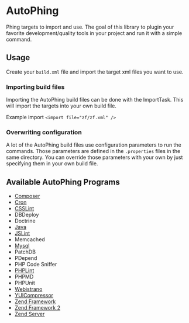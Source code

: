 AutoPhing
=========

Phing targets to import and use. The goal of this library to plugin your favorite development/quality tools
in your project and run it with a simple command.

## Usage ##
Create your `build.xml` file and import the target xml files you want to use.

### Importing build files ###
Importing the AutoPhing build files can be done with the ImportTask. This will import the targets into your own build file.

Example import
`<import file="zf/zf.xml" />`

### Overwriting configuration ###
A lot of the AutoPhing build files use configuration parameters to run the commands. Those parameters are defined in the `.properties` files in the same directory. You can override those parameters with your own by just specifying them in your own build file.

## Available AutoPhing Programs

+ [Composer](lib/composer/README.md)
+ [Cron](lib/cron/README.md)
+ [CSSLint](lib/csslint/README.md)
+ DBDeploy
+ Doctrine
+ [Java](lib/java/README.md)
+ [JSLint](lib/jslint/README.md)
+ Memcached
+ [Mysql](lib/mysql/README.md)
+ PatchDB
+ PDepend
+ PHP Code Sniffer
+ [PHPLint](lib/phplint/README.md)
+ PHPMD
+ PHPUnit
+ [Webistrano](lib/webistrano/README.md)
+ [YUICompressor](lib/yuicompressor/README.md)
+ [Zend Framework](lib/zf/README.md)
+ [Zend Framework 2](lib/zf2/README.md)
+ [Zend Server](lib/zendserver/README.md)

